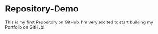 # Repository-Demo
This is my first Repository on GitHub.
I'm very excited to start building my Portfolio on GitHub!

